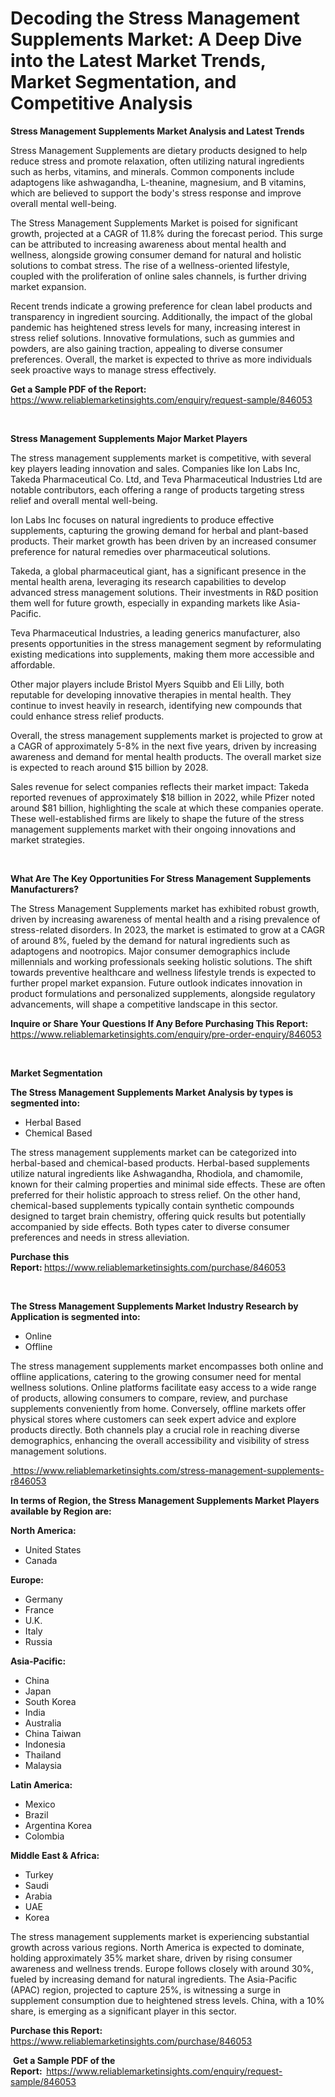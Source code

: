 <p><h1>Decoding the Stress Management Supplements Market: A Deep Dive into the Latest Market Trends, Market Segmentation, and Competitive Analysis</h1></p><p><strong>Stress Management Supplements Market Analysis and Latest Trends</strong></p>
<p><p>Stress Management Supplements are dietary products designed to help reduce stress and promote relaxation, often utilizing natural ingredients such as herbs, vitamins, and minerals. Common components include adaptogens like ashwagandha, L-theanine, magnesium, and B vitamins, which are believed to support the body's stress response and improve overall mental well-being.</p><p>The Stress Management Supplements Market is poised for significant growth, projected at a CAGR of 11.8% during the forecast period. This surge can be attributed to increasing awareness about mental health and wellness, alongside growing consumer demand for natural and holistic solutions to combat stress. The rise of a wellness-oriented lifestyle, coupled with the proliferation of online sales channels, is further driving market expansion. </p><p>Recent trends indicate a growing preference for clean label products and transparency in ingredient sourcing. Additionally, the impact of the global pandemic has heightened stress levels for many, increasing interest in stress relief solutions. Innovative formulations, such as gummies and powders, are also gaining traction, appealing to diverse consumer preferences. Overall, the market is expected to thrive as more individuals seek proactive ways to manage stress effectively.</p></p>
<p><strong>Get a Sample PDF of the Report:&nbsp;</strong> <a href="https://www.reliablemarketinsights.com/enquiry/request-sample/846053?utm_campaign=2609&utm_medium=2&utm_source=Github&utm_content=ia&utm_term=19042025&utm_id=stress-management-supplements">https://www.reliablemarketinsights.com/enquiry/request-sample/846053</a></p>
<p>&nbsp;</p>
<p><strong>Stress Management Supplements Major Market Players</strong></p>
<p><p>The stress management supplements market is competitive, with several key players leading innovation and sales. Companies like Ion Labs Inc, Takeda Pharmaceutical Co. Ltd, and Teva Pharmaceutical Industries Ltd are notable contributors, each offering a range of products targeting stress relief and overall mental well-being.</p><p>Ion Labs Inc focuses on natural ingredients to produce effective supplements, capturing the growing demand for herbal and plant-based products. Their market growth has been driven by an increased consumer preference for natural remedies over pharmaceutical solutions. </p><p>Takeda, a global pharmaceutical giant, has a significant presence in the mental health arena, leveraging its research capabilities to develop advanced stress management solutions. Their investments in R&D position them well for future growth, especially in expanding markets like Asia-Pacific.</p><p>Teva Pharmaceutical Industries, a leading generics manufacturer, also presents opportunities in the stress management segment by reformulating existing medications into supplements, making them more accessible and affordable.</p><p>Other major players include Bristol Myers Squibb and Eli Lilly, both reputable for developing innovative therapies in mental health. They continue to invest heavily in research, identifying new compounds that could enhance stress relief products.</p><p>Overall, the stress management supplements market is projected to grow at a CAGR of approximately 5-8% in the next five years, driven by increasing awareness and demand for mental health products. The overall market size is expected to reach around $15 billion by 2028.</p><p>Sales revenue for select companies reflects their market impact: Takeda reported revenues of approximately $18 billion in 2022, while Pfizer noted around $81 billion, highlighting the scale at which these companies operate. These well-established firms are likely to shape the future of the stress management supplements market with their ongoing innovations and market strategies.</p></p>
<p>&nbsp;</p>
<p><strong>What Are The Key Opportunities For Stress Management Supplements Manufacturers?</strong></p>
<p><p>The Stress Management Supplements market has exhibited robust growth, driven by increasing awareness of mental health and a rising prevalence of stress-related disorders. In 2023, the market is estimated to grow at a CAGR of around 8%, fueled by the demand for natural ingredients such as adaptogens and nootropics. Major consumer demographics include millennials and working professionals seeking holistic solutions. The shift towards preventive healthcare and wellness lifestyle trends is expected to further propel market expansion. Future outlook indicates innovation in product formulations and personalized supplements, alongside regulatory advancements, will shape a competitive landscape in this sector.</p></p>
<p><strong>Inquire or Share Your Questions If Any Before Purchasing This Report:</strong> <a href="https://www.reliablemarketinsights.com/enquiry/pre-order-enquiry/846053?utm_campaign=2609&utm_medium=2&utm_source=Github&utm_content=ia&utm_term=19042025&utm_id=stress-management-supplements">https://www.reliablemarketinsights.com/enquiry/pre-order-enquiry/846053</a></p>
<p>&nbsp;</p>
<p><strong>Market Segmentation</strong></p>
<p><strong>The Stress Management Supplements Market Analysis by types is segmented into:</strong></p>
<p><ul><li>Herbal Based</li><li>Chemical Based</li></ul></p>
<p><p>The stress management supplements market can be categorized into herbal-based and chemical-based products. Herbal-based supplements utilize natural ingredients like Ashwagandha, Rhodiola, and chamomile, known for their calming properties and minimal side effects. These are often preferred for their holistic approach to stress relief. On the other hand, chemical-based supplements typically contain synthetic compounds designed to target brain chemistry, offering quick results but potentially accompanied by side effects. Both types cater to diverse consumer preferences and needs in stress alleviation.</p></p>
<p><strong>Purchase this Report:&nbsp;</strong><a href="https://www.reliablemarketinsights.com/purchase/846053?utm_campaign=2609&utm_medium=2&utm_source=Github&utm_content=ia&utm_term=19042025&utm_id=stress-management-supplements">https://www.reliablemarketinsights.com/purchase/846053</a></p>
<p>&nbsp;</p>
<p><strong>The Stress Management Supplements Market Industry Research by Application is segmented into:</strong></p>
<p><ul><li>Online</li><li>Offline</li></ul></p>
<p><p>The stress management supplements market encompasses both online and offline applications, catering to the growing consumer need for mental wellness solutions. Online platforms facilitate easy access to a wide range of products, allowing consumers to compare, review, and purchase supplements conveniently from home. Conversely, offline markets offer physical stores where customers can seek expert advice and explore products directly. Both channels play a crucial role in reaching diverse demographics, enhancing the overall accessibility and visibility of stress management solutions.</p></p>
<p><a href="https://www.reliablemarketinsights.com/stress-management-supplements-r846053?utm_campaign=2609&utm_medium=2&utm_source=Github&utm_content=ia&utm_term=19042025&utm_id=stress-management-supplements">&nbsp;https://www.reliablemarketinsights.com/stress-management-supplements-r846053</a></p>
<p><strong>In terms of Region, the Stress Management Supplements Market Players available by Region are:</strong></p>
<p>
    <p> <strong> North America: </strong>
        <ul>
            <li>United States</li>
            <li>Canada</li>
        </ul>
        </p> 
    <p> <strong> Europe: </strong>
        <ul>
            <li>Germany</li>
            <li>France</li>
            <li>U.K.</li>
            <li>Italy</li>
            <li>Russia</li>
        </ul>
        </p> 
    <p> <strong> Asia-Pacific: </strong>
        <ul>
            <li>China</li>
            <li>Japan</li>
            <li>South Korea</li>
            <li>India</li>
            <li>Australia</li>
            <li>China Taiwan</li>
            <li>Indonesia</li>
            <li>Thailand</li>
            <li>Malaysia</li>
        </ul>
        </p> 
    <p> <strong> Latin America: </strong>
        <ul>
            <li>Mexico</li>
            <li>Brazil</li>
            <li>Argentina Korea</li>
            <li>Colombia</li>
        </ul>
        </p> 
    <p> <strong> Middle East & Africa: </strong>
        <ul>
            <li>Turkey</li>
            <li>Saudi</li>
            <li>Arabia</li>
            <li>UAE</li>
            <li>Korea</li>
        </ul>
    </p>
    </p>
<p><p>The stress management supplements market is experiencing substantial growth across various regions. North America is expected to dominate, holding approximately 35% market share, driven by rising consumer awareness and wellness trends. Europe follows closely with around 30%, fueled by increasing demand for natural ingredients. The Asia-Pacific (APAC) region, projected to capture 25%, is witnessing a surge in supplement consumption due to heightened stress levels. China, with a 10% share, is emerging as a significant player in this sector.</p></p>
<p><strong>Purchase this Report: </strong><a href="https://www.reliablemarketinsights.com/purchase/846053?utm_campaign=2609&utm_medium=2&utm_source=Github&utm_content=ia&utm_term=19042025&utm_id=stress-management-supplements">https://www.reliablemarketinsights.com/purchase/846053</a></p>
<p>&nbsp;<strong>Get a Sample PDF of the Report:&nbsp;&nbsp;</strong><a href="https://www.reliablemarketinsights.com/enquiry/request-sample/846053?utm_campaign=2609&utm_medium=2&utm_source=Github&utm_content=ia&utm_term=19042025&utm_id=stress-management-supplements">https://www.reliablemarketinsights.com/enquiry/request-sample/846053</a></p>
<p><strong></strong></p>
<p><p></p><p></p><p></p></p>